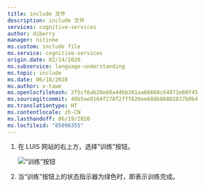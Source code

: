 ```yaml
---
title: include 文件
description: include 文件
services: cognitive-services
author: diberry
manager: nitinme
ms.custom: include file
ms.service: cognitive-services
origin.date: 02/14/2020
ms.subservice: language-understanding
ms.topic: include
ms.date: 06/18/2020
ms.author: v-tawe
ms.openlocfilehash: 2f5cf6ab20e60a44bb381aa66668c64972e60f45
ms.sourcegitcommit: 48b5ae0164f278f2fff626ee60db86802837b0b4
ms.translationtype: HT
ms.contentlocale: zh-CN
ms.lasthandoff: 06/19/2020
ms.locfileid: "85098355"
---
```

1. 在 LUIS 网站的右上方，选择“训练”按钮。

    ![“训练”按钮](../media/train-button-preview.png)

1. 当“训练”按钮上的状态指示器为绿色时，即表示训练完成。